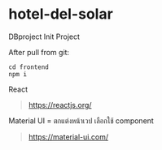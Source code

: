 # hotel-del-solar
DBproject
Init Project

After pull from git:
    
    cd frontend
    npm i


React
> https://reactjs.org/

Material UI = ตกแต่งหน้าเวป เลือกใช้ component
> https://material-ui.com/


